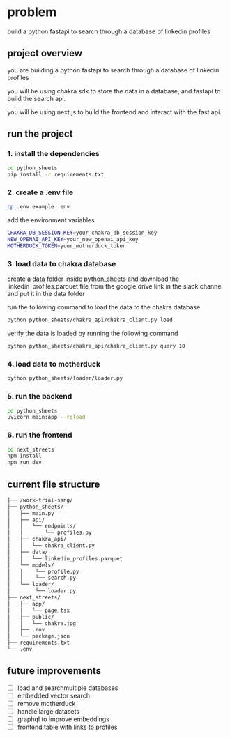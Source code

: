# problem

build a python fastapi to search through a database of linkedin profiles

## project overview

you are building a python fastapi to search through a database of linkedin profiles

you will be using chakra sdk to store the data in a database, and fastapi to build the search api.

you will be using next.js to build the frontend and interact with the fast api.

## run the project

### 1. install the dependencies

```bash
cd python_sheets
pip install -r requirements.txt
```
### 2. create a .env file

```bash
cp .env.example .env
```
add the environment variables

```bash
CHAKRA_DB_SESSION_KEY=your_chakra_db_session_key
NEW_OPENAI_API_KEY=your_new_openai_api_key
MOTHERDUCK_TOKEN=your_motherduck_token
```
### 3. load data to chakra database

create a data folder inside python_sheets and download the linkedin_profiles.parquet file from the google drive link in the slack channel and put it in the data folder

run the following command to load the data to the chakra database

```bash
python python_sheets/chakra_api/chakra_client.py load
```

verify the data is loaded by running the following command

```bash
python python_sheets/chakra_api/chakra_client.py query 10
```

### 4. load data to motherduck

```bash
python python_sheets/loader/loader.py
```

### 5. run the backend

```bash
cd python_sheets
uvicorn main:app --reload
```

### 6. run the frontend

```bash
cd next_streets
npm install
npm run dev
```

## current file structure

```bash
├── /work-trial-sang/
├── python_sheets/
│   ├── main.py
│   ├── api/
│   │   └── endpoints/
│   │       └── profiles.py
│   ├── chakra_api/
│   │   └── chakra_client.py
│   ├── data/
│   │   └── linkedin_profiles.parquet
│   └── models/
│   │    └── profile.py
│   │    └── search.py
│   └── loader/
│        └── loader.py
├── next_streets/
│   ├── app/
│   │   └── page.tsx
│   ├── public/
│   │   └── chakra.jpg
│   ├── .env
│   └── package.json
├── requirements.txt
└── .env
```

## future improvements

- [ ] load and searchmultiple databases
- [ ] embedded vector search
- [ ] remove motherduck
- [ ] handle large datasets
- [ ] graphql to improve embeddings
- [ ] frontend table with links to profiles
